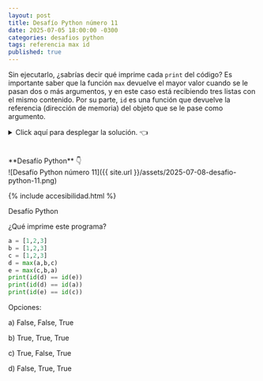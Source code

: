 ```yaml
---
layout: post
title: Desafío Python número 11
date: 2025-07-05 18:00:00 -0300
categories: desafios python
tags: referencia max id
published: true
---
```


Sin ejecutarlo, ¿sabrías decir qué imprime cada `print` del código? Es importante saber que la función `max` devuelve el mayor valor cuando se le pasan dos o más argumentos, y en este caso está recibiendo tres listas con el mismo contenido. Por su parte, `id` es una función que devuelve la referencia (dirección de memoria) del objeto que se le pase como argumento.



<details><summary>Click aquí para desplegar la solución. 👈</summary>
<br />✅ La respuesta correcta es la d: False, True, True
<br />
<br />✏️ Explicación: max() devuelve el mayor valor de los argumentos que se le pasan, y en este caso se le pasaron tres listas iguales: [1,2,3], pero cada una guardada en una variable diferente (es decir que son tres objetos, con tres direcciones de memoria, aunque los tres tengan el mismo contenido). Cuando hay elementos iguales, max simplemente devuelve el primero de ellos (de izquierda a derecha) que tenga el valor máximo. Por eso la variable d es una referencia a la lista guardada en a y la variable e es una referencia a la lista guardada en c. 
<br />
<br /><div markdown="1">💻 [Código ejecutable](https://paiza.io/projects/RAYYfBTFpelhoTPD_0KWxA){:target="_blank"}
  </div>
{% include codeEditor_paiza.html id="RAYYfBTFpelhoTPD_0KWxA" %} 
<br />
<div markdown="1">![Solución al desafío]({{ site.url }}/assets/2025-07-08-desafio-python-11-solucion.png)
  </div></details>

<br />
<br />
**Desafío Python** 👇
<br />
![Desafío Python número 11]({{ site.url }}/assets/2025-07-08-desafio-python-11.png)

{% include accesibilidad.html %}

Desafío Python

¿Qué imprime este programa?

```python
a = [1,2,3]
b = [1,2,3]
c = [1,2,3]
d = max(a,b,c)
e = max(c,b,a)
print(id(d) == id(e))
print(id(d) == id(a))
print(id(e) == id(c))
```

Opciones:

a) False, False, True

b) True, True, True

c) True, False, True

d) False, True, True

</div></details>
